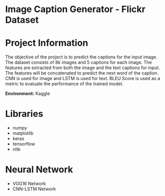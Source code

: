 # Image Caption Generator - Flickr Dataset


# Project Information

The objective of the project is to predict the captions for the input image. The dataset consists of 8k images and 5 captions for each image. The features are extracted from both the image and the text captions for input. The features will be concatenated to predict the next word of the caption. CNN is used for image and LSTM is used for text. BLEU Score is used as a metric to evaluate the performance of the trained model.

**Environment:** Kaggle

# Libraries

- numpy
- matplotlib
- keras
- tensorflow
- nltk

# Neural Network

- VGG16 Network
- CNN-LSTM Network
  